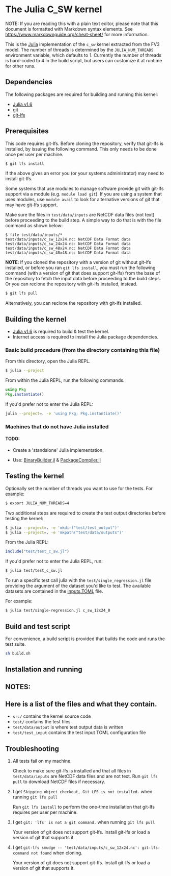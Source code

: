 # The Julia C_SW kernel

NOTE: If you are reading this with a plain text editor, please note that this document is
formatted with Markdown syntax elements.  See https://www.markdownguide.org/cheat-sheet/
for more information.

This is the [Julia](https://github.com/JuliaLang/julia) implementation of the `c_sw` kernel extracted from the FV3 model.  The number of threads is determined by
the `JULIA_NUM_THREADS` environment variable, which defaults to 1.  Currently the number of threads is hard-coded to 4 in
the build script, but users can customize it at runtime for other
runs.

## Dependencies
The following packages are required for building and running this kernel:

* [Julia v1.6](https://julialang.org/downloads/) 
* git
* [git-lfs](https://git-lfs.github.com/)


## Prerequisites
This code requires git-lfs. Before cloning the repository, verify that git-lfs is installed, by issuing the following command. This only needs to be done once per user per machine.

```bash
$ git lfs install
```

If the above gives an error you (or your systems administrator) may need to install git-lfs.

Some systems that use modules to manage software provide git with git-lfs support via a
module (e.g. `module load git`).  If you are using a system that uses modules, use
`module avail` to look for alternative versions of git that may have git-lfs support.

Make sure the files in `test/data/inputs` are NetCDF data files (not text) before proceeding to
the build step. A simple way to do that is with the file command as shown below:

```
$ file test/data/inputs/*
test/data/inputs/c_sw_12x24.nc: NetCDF Data Format data
test/data/inputs/c_sw_24x24.nc: NetCDF Data Format data
test/data/inputs/c_sw_48x24.nc: NetCDF Data Format data
test/data/inputs/c_sw_48x48.nc: NetCDF Data Format data
```

**NOTE**: If you cloned the repository with a version of git without git-lfs installed, or before you ran `git lfs install`, you
must run the following command (with a version of git that does support git-lfs) from the base
of the repository to fetch the input data before proceeding to the build steps. Or you can
reclone the repository with git-lfs installed, instead.

```bash
$ git lfs pull
```

Alternatively, you can reclone the repository with git-lfs installed.

## Building the kernel

* [Julia v1.6](https://julialang.org/downloads/) is required to build & test the kernel.
* Internet access is required to install the Julia package dependencies. 


### Basic build procedure (from the directory containing this file)

From this directory, open the Julia REPL.

```bash
$ julia --project
```
From within the Julia REPL, run the following commands. 

```julia 
using Pkg 
Pkg.instantiate()
```

If you'd prefer not to enter the Julia REPL: 

```bash 
julia --project=. -e 'using Pkg; Pkg.instantiate()'
```

### Machines that do not have Julia installed

#### TODO:
* Create a 'standalone' Julia implementation.

* Use: [BinaryBuilder.jl](https://github.com/JuliaPackaging/BinaryBuilder.jl)
       & [PackageCompiler.jl](https://github.com/JuliaLang/PackageCompiler.jl)

## Testing the kernel

Optionally set the number of threads you want to use for the tests. For example:

```bash
$ export JULIA_NUM_THREADS=4
```

Two additional steps are required to create the test output directories before testing the kernel:

```bash
$ julia --project=. -e 'mkdir("test/test_output")'
$ julia --project=. -e 'mkpath("test/data/outputs")'
```

From the Julia REPL: 

```julia 
include("test/test_c_sw.jl")
```

If you'd prefer not to enter the Julia REPL, run: 
```bash
$ julia test/test_c_sw.jl
```

To run a specific test call julia with the `test/single_regression.jl` file providing the argument of the dataset you'd like to test. The available datasets are contained in the [inputs.TOML](test/data/inputsinputs/inputs.toml) file.

For example: 

```bash 
$ julia test/single-regression.jl c_sw_12x24_0
```

## Build and test script

For convenience, a build script is provided that builds the code and runs the test suite.

```bash
sh build.sh
```

## Installation and running


## NOTES:

## Here is a list of the files and what they contain.


- `src/` contains the kernel source code
- `test/` contains the test files
- `test/data/output` is where test output data is written
- `test/test_input` contains the test input TOML configuration file

## Troubleshooting

1. All tests fail on my machine.

    Check to make sure git-lfs is installed and that all files in `test/data/inputs` are NetCDF 
    data files and are not text. Run `git lfs pull` to download NetCDF files if necessary.

2. I get `Skipping object checkout, Git LFS is not installed.` when running `git lfs pull`

    Run `git lfs install` to perform the one-time installation that git-lfs requires per user per machine.

3. I get `git: 'lfs' is not a git command.` when running `git lfs pull`

    Your version of git does not support git-lfs. Install git-lfs or load a version of git that supports it.

4. I get `git-lfs smudge -- 'test/data/inputs/c_sw_12x24.nc': git-lfs: command not found` when cloning.

    Your version of git does not support git-lfs. Install git-lfs or load a version of git that supports it.

